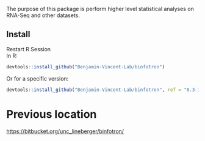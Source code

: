 The purpose of this package is perform higher level statistical analyses on RNA-Seq and other datasets.


## Install
Restart R Session  
In R:
``` r
devtools::install_github("Benjamin-Vincent-Lab/binfotron")
```

Or for a specific version:
``` r
devtools::install_github("Benjamin-Vincent-Lab/binfotron", ref = "0.3-17")
```

# Previous location
https://bitbucket.org/unc_lineberger/binfotron/
